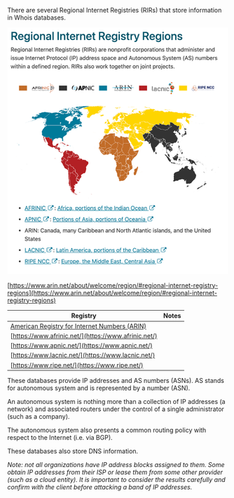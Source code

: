 There are several Regional Internet Registries (RIRs) that store information in Whois databases.

![](../../../_attachments/regional_internet_registries.png)

[https://www.arin.net/about/welcome/region/#regional-internet-registry-regions](https://www.arin.net/about/welcome/region/#regional-internet-registry-regions)


| Registry                                                               | Notes |
| ---------------------------------------------------------------------- | ----- |
| [American Registry for Internet Numbers (ARIN)](https://www.arin.net/) |       |
| [https://www.afrinic.net/](https://www.afrinic.net/)                   |       |
| [https://www.apnic.net/](https://www.apnic.net/)                       |       |
| [https://www.lacnic.net/](https://www.lacnic.net/)                     |       |
| [https://www.ripe.net/](https://www.ripe.net/)                         |       |

These databases provide IP addresses and AS numbers (ASNs). AS stands for autonomous system and is represented by a number (ASN). 

An autonomous system is nothing more than a collection of IP addresses (a network) and associated routers under the control of a single administrator (such as a company). 

The autonomous system also presents a common routing policy with respect to the Internet (i.e. via BGP).

These databases also store DNS information.

*Note: not all organizations have IP address blocks assigned to them. Some obtain IP addresses from their ISP or lease them from some other provider (such as a cloud entity). It is important to consider the results carefully and confirm with the client before attacking a band of IP addresses.*